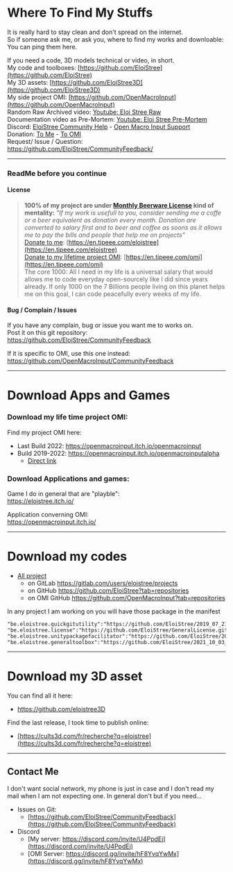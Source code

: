 # Where To Find My Stuffs

It is really hard to stay clean and don't spread on the internet.  
So if someone ask me, or ask you, where to find my works and downloable:    
You can ping them here.   

If you need a code, 3D models technical or video, in short.  
My code and toolboxes: [https://github.com/EloiStree](https://github.com/EloiStree)  
My 3D assets: [https://github.com/EloiStree3D](https://github.com/EloiStree3D)  
My side project OMI: [https://github.com/OpenMacroInput](https://github.com/OpenMacroInput)  
Random Raw Archived video: [Youtube: Eloi Stree Raw](https://www.youtube.com/channel/UComxuwj8ulaREOdtNwwhI-w)  
Documentation video as Pre-Mortem: [Youtube: Eloi Stree Pre-Mortem](https://www.youtube.com/channel/UCNF9z7L6bfkodhNWvnY5lsg)  
Discord: [EloiStree Community Help](https://discord.com/invite/U4PpdEj) - [Open Macro Input Support](https://discord.gg/invite/hF8YvqYwMx)  
Donation: [To Me](https://en.tipeee.com/eloistree) - [To OMI](https://en.tipeee.com/omi)  
Request/ Issue / Question: https://github.com/EloiStree/CommunityFeedback/  




---------------------------------------------

### ReadMe before you continue

#### License

> **100% of my project are under [Monthly Beerware License](https://en.wikipedia.org/wiki/Beerware) kind of mentality:**
> _"If my work is usefull to you, consider sending me a coffe or a beer equivalent as donation every month. Donation are converted to salary first and to beer and coffee as soons as it allows me to pay the bills and people that help me on projects"_  
> [Donate to me](https://en.tipeee.com/eloistree): [https://en.tipeee.com/eloistree](https://en.tipeee.com/eloistree)  
> [Donate to my lifetime project OMI](https://en.tipeee.com/OMI): [https://en.tipeee.com/omi](https://en.tipeee.com/omi)    
> The core 1000: All I need in my life is a universal salary that would allows me to code everyday open-sourcely like I did since years already. If only 1000 on the 7 Billions people living on this planet helps me on this goal, I can code peacefully every weeks of my life. 


#### Bug / Complain / Issues

If you have any complain, bug or issue you want me to works on.  
Post it on this git repository:
https://github.com/EloiStree/CommunityFeedback

If it is specific to OMI, use this one instead:
https://github.com/OpenMacroInput/CommunityFeedback

-------------------------------------------------

# Download Apps and Games

### Download my life time project OMI:

Find my project OMI here:
- Last Build 2022: https://openmacroinput.itch.io/openmacroinput
- Build 2019-2022: https://openmacroinput.itch.io/openmacroinputalpha
  - [Direct link](https://openmacroinput.itch.io/openmacroinputalpha/purchase)


### Download Applications and games:

Game I do in general that are "playble":  
https://eloistree.itch.io/  

Application converning OMI:  
https://openmacroinput.itch.io/  


-------------------------------------------------

# Download my codes

- [All project](https://docs.google.com/spreadsheets/d/1dplNEu-eivfIi6hjyfjjHxato-qBbwVPIGtZ37-q5MY/edit?usp=sharing) 
  - on GitLab  https://gitlab.com/users/eloistree/projects
  - on GitHub  https://github.com/EloiStree?tab=repositories
  - on OMI GitHub  https://github.com/OpenMacroInput?tab=repositories

In any project I am working on you will have those package in the manifest   
```
"be.eloistree.quickgitutility":"https://github.com/EloiStree/2019_07_21_QuickGitUtility.git",
"be.eloistree.license":"https://github.com/EloiStree/GeneralLicense.git",
"be.eloistree.unitypackagefacilitator":"https://github.com/EloiStree/2019_07_21_UnityPackageFacilitator.git",
"be.eloistree.generaltoolbox":"https://github.com/EloiStree/2021_10_03_EloiGeneralToolbox.git",

```



-------------------------------------------------

# Download my 3D asset

You can find all it here:
- https://github.com/eloistree3D


Find the last release, I took time to publish online:
- [https://cults3d.com/fr/recherche?q=eloistree](https://cults3d.com/fr/recherche?q=eloistree)



-------------------------------------------------


## Contact Me

I don't want social network, my phone is just in case and I don't read my mail when I am not expecting one.
In general don't but if you need...
- Issues on Git:
  - [https://github.com/EloiStree/CommunityFeedback](https://github.com/EloiStree/CommunityFeedback)
- Discord
  - [My server: https://discord.com/invite/U4PpdEj](https://discord.com/invite/U4PpdEj)
  - [OMI Server: https://discord.gg/invite/hF8YvqYwMx](https://discord.gg/invite/hF8YvqYwMx)


